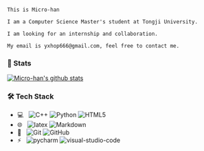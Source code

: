 <!--
**Micro-han/Micro-han** is a ✨ _special_ ✨ repository because its `README.md` (this file) appears on your GitHub profile.

Here are some ideas to get you started:

- 🔭 I’m currently working on ...
- 🌱 I’m currently learning ...
- 👯 I’m looking to collaborate on ...
- 🤔 I’m looking for help with ...
- 💬 Ask me about ...
- 📫 How to reach me: ...
- 😄 Pronouns: ...
- ⚡ Fun fact: ...
-->

```

This is Micro-han

I am a Computer Science Master's student at Tongji University.

I am looking for an internship and collaboration.

My email is yxhop666@gmail.com, feel free to contact me.

```

### 🧙 Stats

[![Micro-han's github stats](https://github-readme-stats.vercel.app/api?username=Micro-han&theme=merko)](https://github.com/anuraghazra/github-readme-stats)

### 🛠 Tech Stack

- 💻 &#160; ![C++](https://img.shields.io/badge/-C++-333333?style=flat&logo=C&logoColor=007396) ![Python](https://img.shields.io/badge/-Python-333333?style=flat&logo=Python&logoColor=007396) ![HTML5](https://img.shields.io/badge/-HTML5-333333?style=flat&logo=HTML5)
- 🌐 &#160; ![latex](https://img.shields.io/badge/-latex-333333?style=flat&logo=latex) ![Markdown](https://img.shields.io/badge/-Markdown-333333?style=flat&logo=markdown)
- 🔧 &#160; ![Git](https://img.shields.io/badge/-Git-333333?style=flat&logo=git) ![GitHub](https://img.shields.io/badge/-GitHub-333333?style=flat&logo=github) 
- ⚡ &#160; ![pycharm](https://img.shields.io/badge/-pycharm-333333?style=flat&logo=pycharm) ![visual-studio-code](https://img.shields.io/badge/Visual%20Studio%20Code-333333?style=flat&logo=visual-studio-code)
